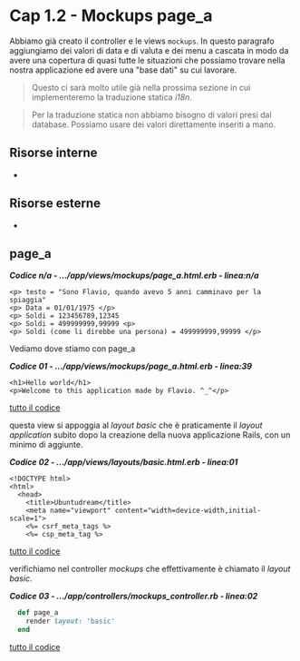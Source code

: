 # <a name="top"></a> Cap 1.2 - Mockups page_a

Abbiamo già creato il controller e le views `mockups`. In questo paragrafo aggiungiamo dei valori di data e di valuta e dei menu a cascata in modo da avere una copertura di quasi tutte le situazioni che possiamo trovare nella nostra applicazione ed avere una "base dati" su cui lavorare.

> Questo ci sarà molto utile già nella prossima sezione in cui implementeremo la traduzione statica *i18n*.

> Per la traduzione statica non abbiamo bisogno di valori presi dal database. Possiamo usare dei valori direttamente inseriti a mano.



## Risorse interne

- []()



## Risorse esterne

- []()



## page_a

***Codice n/a - .../app/views/mockups/page_a.html.erb - linea:n/a***

```html+erb
<p> testo = "Sono Flavio, quando avevo 5 anni camminavo per la spiaggia"
<p> Data = 01/01/1975 </p>
<p> Soldi = 123456789,12345
<p> Soldi = 499999999,99999 <p>
<p> Soldi (come li direbbe una persona) = 499999999,99999 </p>
```

Vediamo dove stiamo con page_a

***Codice 01 - .../app/views/mockups/page_a.html.erb - linea:39***

```html+erb
<h1>Hello world</h1>
<p>Welcome to this application made by Flavio. ^_^</p>
```

[tutto il codice](https://github.com/flaviobordonidev/leanpubabrandnewcms/blob/master/ubuntudream/01-new_app/02_01-views-mockups-page_a.html.erb)


questa view si appoggia al *layout basic* che è praticamente il *layout application* subito dopo la creazione della nuova applicazione Rails, con un minimo di aggiunte.

***Codice 02 - .../app/views/layouts/basic.html.erb - linea:01***

```html+erb
<!DOCTYPE html>
<html>
  <head>
    <title>Ubuntudream</title>
    <meta name="viewport" content="width=device-width,initial-scale=1">
    <%= csrf_meta_tags %>
    <%= csp_meta_tag %>
```

[tutto il codice](https://github.com/flaviobordonidev/leanpubabrandnewcms/blob/master/ubuntudream/01-new_app/02_02-views-layouts-basic.html.erb)


verifichiamo nel controller *mockups* che effettivamente è chiamato il *layout basic*.

***Codice 03 - .../app/controllers/mockups_controller.rb - linea:02***

```ruby
  def page_a
    render layout: 'basic'
  end
```

[tutto il codice](https://github.com/flaviobordonidev/leanpubabrandnewcms/blob/master/ubuntudream/01-new_app/02_03-controllers-mockups_controller.rb)

